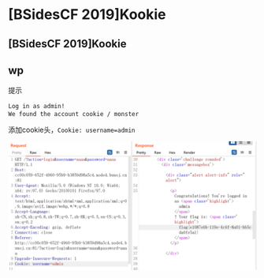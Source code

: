 # \[BSidesCF 2019]Kookie

## \[BSidesCF 2019]Kookie

## wp

提示

```
Log in as admin!
We found the account cookie / monster 
```

添加cookie头，`Cookie: username=admin`

![](<../../.gitbook/assets/image (33) (1) (1) (1) (1) (1).png>)
